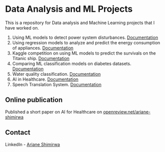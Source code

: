 # Data Analysis and ML Projects

This is a repository for Data analysis and Machine Learning projects that I have worked on.

1. Using ML models to detect power system disturbances. [Documentation](https://github.com/shimariane/Data_analysis_and_ML_projects/tree/main/Detecting_power_system_disturbances)
2. Using regression models to analyze and predict the energy consumption of appliances. [Documentation](https://github.com/shimariane/Data_analysis_and_ML_projects/tree/main/Energy_consumption_and_weather_time_series_analysis)
3. Kaggle competition on using ML models to predict the survivals on the Titanic ship. [Documentation](https://github.com/shimariane/Data_analysis_and_ML_projects/tree/main/Kaggle_challenge)
4. Comparing ML classification models on diabetes datasets. [Documentation](https://github.com/shimariane/Data_analysis_and_ML_projects/tree/main/ML_on-classification_problem)
5. Water quality classification. [Documentation](https://github.com/shimariane/Data_analysis_and_ML_projects/tree/main/Water%20Quality%20Classification)
6. AI in Healthcare. [Documentation](https://github.com/shimariane/Data_analysis_and_ML_projects/tree/main/AI%20in%20Healthcare)
6. Speech Translation System. [Documentation](https://github.com/shimariane/Data_analysis_and_ML_projects/tree/main/Speech%20Translation%20System)


## Online publication

Published a short paper on AI for Healthcare on [openreview.net/ariane-shimirwa](<https://openreview.net/forum?id=gac27K3i4Q&referrer=%5Bthe%20profile%20of%20Ariane%20Shimirwa%5D(%2Fprofile%3Fid%3D~Ariane_Shimirwa1)>)

<!-- CONTACT -->

## Contact

LinkedIn - [Ariane Shimirwa](https://www.linkedin.com/in/ariane-shimirwa/)
